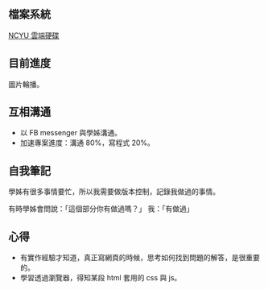 ## 檔案系統

[NCYU 雲端硬碟](https://webhd.ncyu.edu.tw/share.cgi?ssid=07WBEfX#07WBEfX)

## 目前進度

圖片輪播。

## 互相溝通

- 以 FB messenger 與學姊溝通。
- 加速專案進度：溝通 80%，寫程式 20%。

## 自我筆記

學姊有很多事情要忙，所以我需要做版本控制，記錄我做過的事情。

有時學姊會問說：「這個部分你有做過嗎？」
我：「有做過」

## 心得

- 有實作經驗才知道，真正寫網頁的時候，思考如何找到問題的解答，是很重要的。
- 學習透過瀏覽器，得知某段 html 套用的 css 與 js。